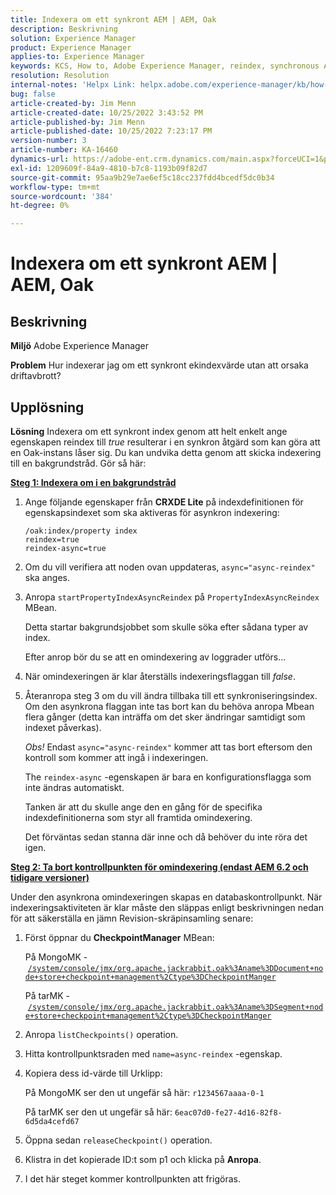 ```yaml
---
title: Indexera om ett synkront AEM | AEM, Oak
description: Beskrivning
solution: Experience Manager
product: Experience Manager
applies-to: Experience Manager
keywords: KCS, How to, Adobe Experience Manager, reindex, synchronous AEM index, Oak
resolution: Resolution
internal-notes: 'Helpx Link: helpx.adobe.com/experience-manager/kb/how-to-reindex-a-synchronous-AEM-index-AEM-Oak.html'
bug: false
article-created-by: Jim Menn
article-created-date: 10/25/2022 3:43:52 PM
article-published-by: Jim Menn
article-published-date: 10/25/2022 7:23:17 PM
version-number: 3
article-number: KA-16460
dynamics-url: https://adobe-ent.crm.dynamics.com/main.aspx?forceUCI=1&pagetype=entityrecord&etn=knowledgearticle&id=c36388d0-7b54-ed11-bba2-6045bd006b4b
exl-id: 1209609f-84a9-4810-b7c8-1193b09f82d7
source-git-commit: 95aa9b29e7ae6ef5c18cc237fdd4bcedf5dc0b34
workflow-type: tm+mt
source-wordcount: '384'
ht-degree: 0%

---
```


# Indexera om ett synkront AEM | AEM, Oak

## Beskrivning


<b>Miljö</b>
Adobe Experience Manager

<b>Problem</b>
Hur indexerar jag om ett synkront ekindexvärde utan att orsaka driftavbrott?


## Upplösning


<b>Lösning</b>
Indexera om ett synkront index genom att helt enkelt ange egenskapen reindex till *true* resulterar i en synkron åtgärd som kan göra att en Oak-instans låser sig.
Du kan undvika detta genom att skicka indexering till en bakgrundstråd.
Gör så här:

<b><u>Steg 1: Indexera om i en bakgrundstråd</u></b>

1. Ange följande egenskaper från <b>CRXDE Lite</b> på indexdefinitionen för egenskapsindexet som ska aktiveras för asynkron indexering:<br>

   ```
   /oak:index/property index
   reindex=true
   reindex-async=true
   ```

2. Om du vill verifiera att noden ovan uppdateras, `async="async-reindex"` ska anges.
3. Anropa `startPropertyIndexAsyncReindex` på `PropertyIndexAsyncReindex` MBean.

   Detta startar bakgrundsjobbet som skulle söka efter sådana typer av index.

   Efter anrop bör du se att en omindexering av loggrader utförs...
4. När omindexeringen är klar återställs indexeringsflaggan till *false*.
5. Återanropa steg 3 om du vill ändra tillbaka till ett synkroniseringsindex. Om den asynkrona flaggan inte tas bort kan du behöva anropa Mbean flera gånger (detta kan inträffa om det sker ändringar samtidigt som indexet påverkas).



   *Obs!* Endast `async="async-reindex"` kommer att tas bort eftersom den kontroll som kommer att ingå i indexeringen.

   The `reindex-async` -egenskapen är bara en konfigurationsflagga som inte ändras automatiskt.

   Tanken är att du skulle ange den en gång för de specifika indexdefinitionerna som styr all framtida omindexering.

   Det förväntas sedan stanna där inne och då behöver du inte röra det igen.


<b><u>Steg 2: Ta bort kontrollpunkten för omindexering (endast AEM 6.2 och tidigare versioner)</u></b>

Under den asynkrona omindexeringen skapas en databaskontrollpunkt.
När indexeringsaktiviteten är klar måste den släppas enligt beskrivningen nedan för att säkerställa en jämn Revision-skräpinsamling senare:

1. Först öppnar du <b>CheckpointManager</b> MBean:

   På MongoMK - [`/system/console/jmx/org.apache.jackrabbit.oak%3Aname%3DDocument+node+store+checkpoint+management%2Ctype%3DCheckpointManger`](http://localhost:4502/system/console/jmx/org.apache.jackrabbit.oak%3Aname%3DDocument+node+store+checkpoint+management%2Ctype%3DCheckpointManger)

   På tarMK - [`/system/console/jmx/org.apache.jackrabbit.oak%3Aname%3DSegment+node+store+checkpoint+management%2Ctype%3DCheckpointManger`](http://localhost:4502/system/console/jmx/org.apache.jackrabbit.oak%3Aname%3DSegment+node+store+checkpoint+management%2Ctype%3DCheckpointManger)


2. Anropa `listCheckpoints()` operation.
3. Hitta kontrollpunktsraden med `name=async-reindex` -egenskap.
4. Kopiera dess id-värde till Urklipp:

   På MongoMK ser den ut ungefär så här: `r1234567aaaa-0-1`

   På tarMK ser den ut ungefär så här: `6eac07d0-fe27-4d16-82f8-6d5da4cefd67`


5. Öppna sedan `releaseCheckpoint()` operation.
6. Klistra in det kopierade ID:t som p1 och klicka på <b>Anropa</b>.
7. I det här steget kommer kontrollpunkten att frigöras.
